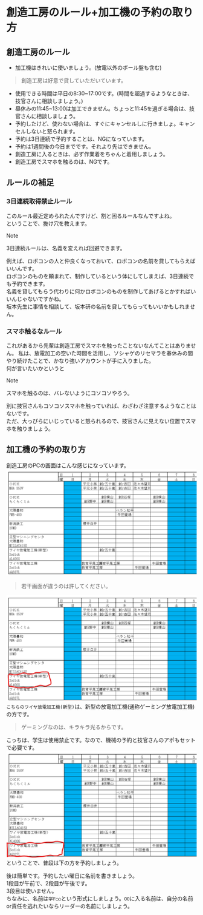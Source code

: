 # 創造工房のルール+加工機の予約の取り方

## 創造工房のルール

- 加工機はきれいに使いましょう。(放電以外のボール盤も含む)  

> 創造工房は好意で貸していただいています。  

- 使用できる時間は平日の8:30~17:00です。(時間を超過するようなときは、技官さんに相談しましょう。)  
- 昼休みの11:45~13:00は加工できません。ちょっと11:45を過ぎる場合は、技官さんに相談しましょう。  
- 予約したけど、使わない場合は、すぐにキャンセルしに行きましょ。キャンセルしないと怒られます。  
- 予約は3日連続で予約することは、NGになっています。  
- 予約は1週間後の今日までです。それより先はできません。  
- 創造工房に入るときは、必ず作業着をちゃんと着用しましょう。  
- 創造工房でスマホを触るのは、NGです。  

## ルールの補足
### 3日連続取得禁止ルール
このルール最近定められたんですけど、割と困るルールなんですよね。  
ということで、抜け穴を教えます。  

> [!NOTE]
> 3日連続ルールは、名義を変えれば回避できます。

例えば、ロボコンの人と仲良くなっておいて、ロボコンの名前を貸してもらえばいいんです。  
ロボコンのものを頼まれて、制作しているという体にしてしまえば、3日連続でも予約できます。  
名義を貸してもらう代わりに何かロボコンのものを制作してあげるとかすればいいんじゃないですかね。  
坂本先生に事情を相談して、坂本研の名前を貸してもらってもいいかもしれません。  

### スマホ触るなルール
これがあるから先輩は創造工房でスマホを触ったことないなんてことはありません。
私は、放電加工の空いた時間を活用し、ソシャゲのリセマラを春休みの間やり続けたことで、かなり強いアカウントが手に入りました。  
何が言いたいかというと

> [!NOTE]
> スマホを触るのは、バレないようにコソコソやろう。

別に技官さんもコソコソスマホを触っていれば、わざわざ注意するようなことはないです。  
ただ、大っぴらにいじっていると怒られるので、技官さんに見えない位置でスマホを触りましょう。  

## 加工機の予約の取り方
創造工房のPCの画面はこんな感じになっています。  
![alt text](image.png)  
> 若干画面が違うのは許してください。  

![alt text](image-1.png)  
`こちらのワイヤ放電加工機(新型)`は、新型の放電加工機(通称ゲーミング放電加工機)の方です。  
> ゲーミングなのは、キラキラ光るからです。  

こっちは、学生は使用禁止です。なので、機械の予約と技官さんのアポもセットで必要です。  
![alt text](image-2.png)
ということで、普段は下の方を予約しましょう。  

後は簡単です。予約したい曜日に名前を書きましょう。  
1段目が午前で、2段目が午後です。  
3段目は使いません。  
ちなみに、名前は`学F○○`という形式にしましょう。`OO`に入る名前は、自分の名前or責任を逃れたいならリーダーの名前にしましょう。  
